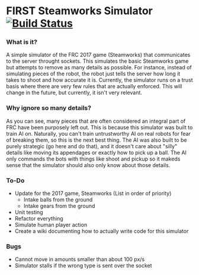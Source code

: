 # FIRST Steamworks Simulator [![Build Status](https://travis-ci.org/TheLocust3/FRC-Game-Simulator.svg?branch=master)](https://travis-ci.org/TheLocust3/FRC-Game-Simulator)  
  
### What is it?  
A simple simulator of the FRC 2017 game (Steamworks) that communicates to the server throught sockets. This simulates the basic Steamworks game but attempts to remove as many details as possible. For instance, instead of simulating pieces of the robot, the robot just tells the server how long it takes to shoot and how accurate it is. Currently, the simulator runs on a trust basis where there are very few rules that are actually enforced. This will change in the future, but currently, it isn't very relevant.  
  
### Why ignore so many details?  
As you can see, many pieces that are often considered an integral part of FRC have been purposely left out. This is because this simulator was built to train AI on. Naturally, you can't train untrustworthy AI on real robots for fear of breaking them, so this is the next best thing. The AI was also built to be purely strategic (go here and do that), and it doesn't care about "silly" details like moving its appendages or exactly how to pick up a ball. The AI only commands the bots with things like shoot and pickup so it makeds sense that the simulator should also only know about those details.  
  
### To-Do  
 - Update for the 2017 game, Steamworks (List in order of priority)
   - Intake balls from the ground
   - Intake gears from the ground
 - Unit testing
 - Refactor everything
 - Simulate human player action
 - Create a wiki documenting how to actually write code for this simulator

### Bugs
 - Cannot move in amounts smaller than about 100 px/s
 - Simulator stalls if the wrong type is sent over the socket